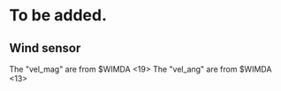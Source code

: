 # To be added.

## Wind sensor
The "vel_mag" are from $WIMDA <19>
The "vel_ang" are from $WIMDA <13>